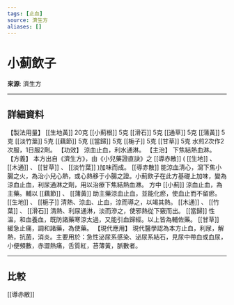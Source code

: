 ```yaml
---
tags: [止血]
source: 濟生方
aliases: []
---
```


# 小薊飲子

**來源**: 濟生方  

---

## 詳細資料
【製法用量】 [[生地黃]] 20克 [[小薊根]] 5克 [[滑石]] 5克 [[通草]] 5克 [[蒲黃]] 5克 [[淡竹葉]] 5克 [[藕節]] 5克 [[當歸]] 5克 [[梔子]] 5克 [[甘草]] 5克
水煎2次作2次服，1日服2劑。
【功效】
涼血止血，利水通淋。
【主治】
下焦結熱血淋。
【方義】
本方出自《濟生方》，由《小兒藥證直訣》之 [[導赤散]] ( [[生地]] 、 [[木通]] 、 [[甘草]] 、 [[淡竹葉]] )加味而成。 [[導赤散]] 能涼血清心，瀉下焦小腸之火，為治小兒心熱，或心熱移于小腸之證。小薊飲子在此方基礎上加味，變為涼血止血，利尿通淋之劑，用以治療下焦結熱血淋。
方中 [[小薊]] 涼血止血，為主藥。輔以 [[藕節]] 、 [[蒲黃]] 助主藥涼血止血，並能化瘀，使血止而不留瘀。 [[生地]] 、 [[梔子]] 清熱、涼血、止血，涼而導之，以竭其熱。 [[木通]] 、 [[竹葉]] 、 [[滑石]] 清熱、利尿通淋，淡而滲之，使邪熱從下竅而出。 [[當歸]] 性溫，和血養血，既防諸藥寒涼太過，又能引血歸經。以上皆為輔佐藥。 [[甘草]] 緩急止痛，調和諸藥，為使藥。
【現代應用】
現代醫學認為本方止血，利尿，解熱，抗菌，消炎。主要用於：急性泌尿系感染、泌尿系結石，見尿中帶血或血尿，小便頻數，赤澀熱痛，舌質紅，苔薄黃，脈數者。

---

## 比較
[[導赤散]]
